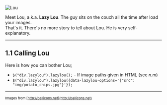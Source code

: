 ![Lou](https://raw.github.com/ozanmuyes/lazylou/master/img/lou.png)

Meet Lou, a.k.a. **Lazy Lou**. The guy sits on the couch all the time after load your images.  That's it. There's no more story to tell about Lou. He is very self-explanatory.---1.1 Calling Lou---------------Here is how you can bother Lou;+ `$("div.lazylou").lazylou();` - If image paths given in HTML (see *n.m*)
+ `$("div.lazylou").lazylou({data-lazylou-options='{"src": "img/potato_chips.jpg"}'});`

---

<span style="font-size: 11px">Images from [http://ballicons.net](http://ballicons.net)<span>
